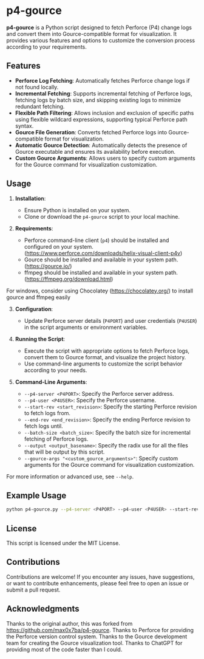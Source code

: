 # p4-gource

**p4-gource** is a Python script designed to fetch Perforce (P4) change logs and convert them into Gource-compatible format for visualization. It provides various features and options to customize the conversion process according to your requirements.

## Features

- **Perforce Log Fetching**: Automatically fetches Perforce change logs if not found locally.
- **Incremental Fetching**: Supports incremental fetching of Perforce logs, fetching logs by batch size, and skipping existing logs to minimize redundant fetching.
- **Flexible Path Filtering**: Allows inclusion and exclusion of specific paths using flexible wildcard expressions, supporting typical Perforce path syntax.
- **Gource File Generation**: Converts fetched Perforce logs into Gource-compatible format for visualization.
- **Automatic Gource Detection**: Automatically detects the presence of Gource executable and ensures its availability before execution.
- **Custom Gource Arguments**: Allows users to specify custom arguments for the Gource command for visualization customization.

## Usage

1. **Installation**:
   - Ensure Python is installed on your system.
   - Clone or download the `p4-gource` script to your local machine.

2. **Requirements**:
   - Perforce command-line client (`p4`) should be installed and configured on your system. (https://www.perforce.com/downloads/helix-visual-client-p4v)
   - Gource should be installed and available in your system path. (https://gource.io/)
   - ffmpeg should be installed and available in your system path. (https://ffmpeg.org/download.html)

For windows, consider using Chocolatey (https://chocolatey.org/) to install gource and ffmpeg easily

3. **Configuration**:
   - Update Perforce server details (`P4PORT`) and user credentials (`P4USER`) in the script arguments or environment variables.

4. **Running the Script**:
   - Execute the script with appropriate options to fetch Perforce logs, convert them to Gource format, and visualize the project history.
   - Use command-line arguments to customize the script behavior according to your needs.

5. **Command-Line Arguments**:
   - `--p4-server <P4PORT>`: Specify the Perforce server address.
   - `--p4-user <P4USER>`: Specify the Perforce username.
   - `--start-rev <start_revision>`: Specify the starting Perforce revision to fetch logs from.
   - `--end-rev <end_revision>`: Specify the ending Perforce revision to fetch logs until.
   - `--batch-size <batch_size>`: Specify the batch size for incremental fetching of Perforce logs.
   - `--output <output_basename>`: Specify the radix use for all the files that will be output by this script.
   - `--gource-args "<custom_gource_arguments>"`: Specify custom arguments for the Gource command for visualization customization.

For more information or advanced use, see `--help`.

## Example Usage

```bash
python p4-gource.py --p4-server <P4PORT> --p4-user <P4USER> --start-rev <start_revision> --end-rev <end_revision> --batch-size <batch_size> --output <output_directory> --gource-args "<custom_gource_arguments>"
```

## License
This script is licensed under the MIT License.

## Contributions
Contributions are welcome! If you encounter any issues, have suggestions, or want to contribute enhancements, please feel free to open an issue or submit a pull request.

## Acknowledgments
Thanks to the original author, this was forked from https://github.com/max0x7ba/p4-gource.
Thanks to Perforce for providing the Perforce version control system.
Thanks to the Gource development team for creating the Gource visualization tool.
Thanks to ChatGPT for providing most of the code faster than I could.

